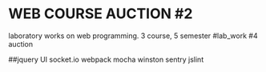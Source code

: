 # WEB COURSE AUCTION #2
laboratory works on web programming. 3 course, 5 semester
#lab_work #4
auction

##jquery UI socket.io webpack mocha winston sentry jslint 
